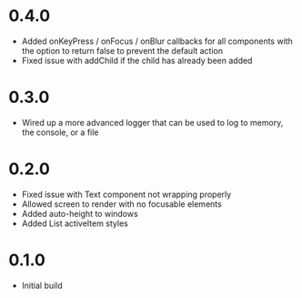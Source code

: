 # 0.4.0

-   Added onKeyPress / onFocus / onBlur callbacks for all components with the option to return false to prevent the default action
-   Fixed issue with addChild if the child has already been added

# 0.3.0

-   Wired up a more advanced logger that can be used to log to memory, the console, or a file

# 0.2.0

-   Fixed issue with Text component not wrapping properly
-   Allowed screen to render with no focusable elements
-   Added auto-height to windows
-   Added List activeItem styles

# 0.1.0

-   Initial build
